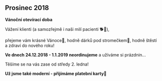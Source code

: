 ## Prosinec 2018

**Vánoční otevírací doba**

Vážení klienti (a samozřejmě i naši milí pacienti 🐕🙂),

přejeme vám krásné Vánoce🎄, hodně dárků pod stromečkem🎁,
hodně štěstí a zdraví do nového roku!

**Ve dnech 24.12.2018 - 1.1.2019 neordinujeme** a užíváme si prázdnin...

Těšíme se na vás zase od středy 2. ledna!

**Už jsme také moderní - přijímáme platební karty🙂**
